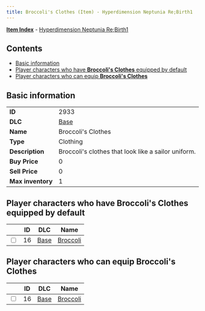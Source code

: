 ```yaml
---
title: Broccoli's Clothes (Item) - Hyperdimension Neptunia Re;Birth1
---
```


[**Item Index**](/neptunia/rb1/item/index.html) - [Hyperdimension Neptunia Re;Birth1](/neptunia/rb1)

## Contents

- [Basic information](#basic-information)
- [Player characters who have **Broccoli's Clothes** equipped by default](#player-characters-who-have-broccolis-clothes-equipped-by-default)
- [Player characters who can equip **Broccoli's Clothes**](#player-characters-who-can-equip-broccolis-clothes)

## Basic information

|   |   |
| -- | -- |
| **ID** | 2933 |
| **DLC** | [Base](/neptunia/rb1/dlc/1-base.html) |
| **Name** | Broccoli's Clothes |
| **Type** | Clothing |
| **Description** | Broccoli's clothes that look like a sailor uniform. |
| **Buy Price** | 0 |
| **Sell Price** | 0 |
| **Max inventory** | 1 |


## Player characters who have **Broccoli's Clothes** equipped by default

|    | ID | DLC | Name |
| -- | -- | --- | ---- |
| <input type="checkbox" id="rb1-player-1-16" class="trackbox" /> | 16 | [Base](/neptunia/rb1/dlc/1-base.html) | [Broccoli](/neptunia/rb1/player/1-16-broccoli.html) |


## Player characters who can equip **Broccoli's Clothes**

|    | ID | DLC | Name |
| -- | -- | --- | ---- |
| <input type="checkbox" id="rb1-player-1-16" class="trackbox" /> | 16 | [Base](/neptunia/rb1/dlc/1-base.html) | [Broccoli](/neptunia/rb1/player/1-16-broccoli.html) |
